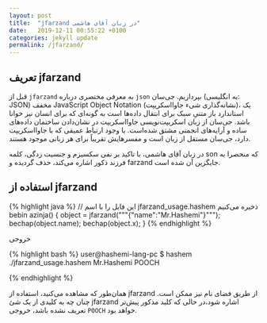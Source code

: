 ```yaml
---
layout: post
title:  "jfarzand در زبان آقای هاشمی"
date:   2019-12-11 00:55:22 +0100
categories: jekyll update
permalink: /jfarzand/
---
```


## تعریف jfarzand
قبل از `jfarzand` به معرفی مختصری درباره `json` بپردازیم. 
جی‌سان (به انگلیسی: JSON) مخفف JavaScript Object Notation (نشانه‌گذاری شیء جاوااسکریپت)، یک استاندارد باز متنیِ سبک برای انتقال داده‌ها است به گونه‌ای که برای
انسان نیز خوانا باشد. جی‌سان از زبان اسکریپت‌نویسی جاوااسکریپت در نشان‌دادن ساختمان داده‌های ساده و آرایه‌های انجمنی
مشتق شده‌است. با وجود ارتباط عمیقی که با جاوااسکریپت دارد، جی‌سان مستقل از زبان است و مفسرهایش تقریباً
برای هر زبانی موجود هستند. 

در زبان آقای هاشمی، با تاکید بر نفی سکسیزم و جنسیت زدگی، کلمه son که منحصرا به فرزند ذکور اشاره می‌کند، حذف گردیده و farzand جایگزین آن شده است. 

## استفاده از jfarzand

{% highlight java %}
// این فایل را با اسم jfarzand_usage.hashem ذخیره می‌کنیم
bebin azinja() {
    object = jfarzand("""{"name":"Mr.Hashemi"}""");
    bechap(object.name);
    bechap(object.x);
}
{% endhighlight %} 

خروجی


{% highlight bash %}
user@hashemi-lang-pc $ hashem ./jfarzand_usage.hashem
Mr.Hashemi
POOCH

{% endhighlight %}


همان‌طور که مشاهده می‌کنید، استفاده از jfarzand از طریق فضای نام نیز ممکن است. چنان چه به کلیدی از یک شئ jfarzand اشاره شود،‌در حالی که کلید مذکور پیش‌تر تعریف نشده باشد، خروجی `POOCH` خواهد بود. 
